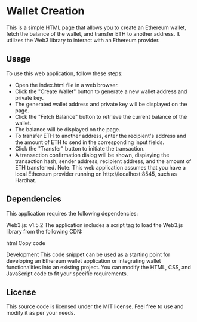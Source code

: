 # Wallet Creation
This is a simple HTML page that allows you to create an Ethereum wallet, fetch the balance of the wallet, and transfer ETH to another address. It utilizes the Web3 library to interact with an Ethereum provider.

## Usage
To use this web application, follow these steps:

- Open the index.html file in a web browser.
- Click the "Create Wallet" button to generate a new wallet address and private key.
- The generated wallet address and private key will be displayed on the page.
- Click the "Fetch Balance" button to retrieve the current balance of the wallet.
- The balance will be displayed on the page.
- To transfer ETH to another address, enter the recipient's address and the amount of ETH to send in the corresponding input fields.
- Click the "Transfer" button to initiate the transaction.
- A transaction confirmation dialog will be shown, displaying the transaction hash, sender address, recipient address, and the amount of ETH transferred.
Note: This web application assumes that you have a local Ethereum provider running on http://localhost:8545, such as Hardhat.

## Dependencies
This application requires the following dependencies:

Web3.js: v1.5.2
The application includes a script tag to load the Web3.js library from the following CDN:

html
Copy code
<script src="https://cdn.jsdelivr.net/npm/web3@1.5.2/dist/web3.min.js"></script>
Development
This code snippet can be used as a starting point for developing an Ethereum wallet application or integrating wallet functionalities into an existing project. You can modify the HTML, CSS, and JavaScript code to fit your specific requirements.

## License
This source code is licensed under the MIT license. Feel free to use and modify it as per your needs.
